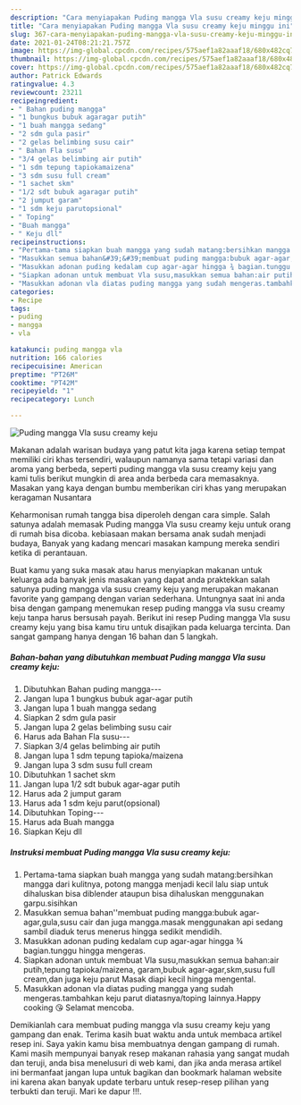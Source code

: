 ```yaml
---
description: "Cara menyiapakan Puding mangga Vla susu creamy keju minggu ini"
title: "Cara menyiapakan Puding mangga Vla susu creamy keju minggu ini"
slug: 367-cara-menyiapakan-puding-mangga-vla-susu-creamy-keju-minggu-ini
date: 2021-01-24T08:21:21.757Z
image: https://img-global.cpcdn.com/recipes/575aef1a82aaaf18/680x482cq70/puding-mangga-vla-susu-creamy-keju-foto-resep-utama.jpg
thumbnail: https://img-global.cpcdn.com/recipes/575aef1a82aaaf18/680x482cq70/puding-mangga-vla-susu-creamy-keju-foto-resep-utama.jpg
cover: https://img-global.cpcdn.com/recipes/575aef1a82aaaf18/680x482cq70/puding-mangga-vla-susu-creamy-keju-foto-resep-utama.jpg
author: Patrick Edwards
ratingvalue: 4.3
reviewcount: 23211
recipeingredient:
- " Bahan puding mangga"
- "1 bungkus bubuk agaragar putih"
- "1 buah mangga sedang"
- "2 sdm gula pasir"
- "2 gelas belimbing susu cair"
- " Bahan Fla susu"
- "3/4 gelas belimbing air putih"
- "1 sdm tepung tapiokamaizena"
- "3 sdm susu full cream"
- "1 sachet skm"
- "1/2 sdt bubuk agaragar putih"
- "2 jumput garam"
- "1 sdm keju parutopsional"
- " Toping"
- "Buah mangga"
- " Keju dll"
recipeinstructions:
- "Pertama-tama siapkan buah mangga yang sudah matang:bersihkan mangga dari kulitnya, potong mangga menjadi kecil lalu siap untuk dihaluskan bisa diblender ataupun bisa dihaluskan menggunakan garpu.sisihkan"
- "Masukkan semua bahan&#39;&#39;membuat puding mangga:bubuk agar-agar,gula,susu cair dan juga mangga.masak menggunakan api sedang sambil diaduk terus menerus hingga sedikit mendidih."
- "Masukkan adonan puding kedalam cup agar-agar hingga ¾ bagian.tunggu hingga mengeras."
- "Siapkan adonan untuk membuat Vla susu,masukkan semua bahan:air putih,tepung tapioka/maizena, garam,bubuk agar-agar,skm,susu full cream,dan juga keju parut Masak diapi kecil hingga mengental."
- "Masukkan adonan vla diatas puding mangga yang sudah mengeras.tambahkan keju parut diatasnya/toping lainnya.Happy cooking 😘 Selamat mencoba."
categories:
- Recipe
tags:
- puding
- mangga
- vla

katakunci: puding mangga vla 
nutrition: 166 calories
recipecuisine: American
preptime: "PT26M"
cooktime: "PT42M"
recipeyield: "1"
recipecategory: Lunch

---
```



![Puding mangga Vla susu creamy keju](https://img-global.cpcdn.com/recipes/575aef1a82aaaf18/680x482cq70/puding-mangga-vla-susu-creamy-keju-foto-resep-utama.jpg)

Makanan adalah warisan budaya yang patut kita jaga karena setiap tempat memiliki ciri khas tersendiri, walaupun namanya sama tetapi variasi dan aroma yang berbeda, seperti puding mangga vla susu creamy keju yang kami tulis berikut mungkin di area anda berbeda cara memasaknya. Masakan yang kaya dengan bumbu memberikan ciri khas yang merupakan keragaman Nusantara

Keharmonisan rumah tangga bisa diperoleh dengan cara simple. Salah satunya adalah memasak Puding mangga Vla susu creamy keju untuk orang di rumah bisa dicoba. kebiasaan makan bersama anak sudah menjadi budaya, Banyak yang kadang mencari masakan kampung mereka sendiri ketika di perantauan.



Buat kamu yang suka masak atau harus menyiapkan makanan untuk keluarga ada banyak jenis masakan yang dapat anda praktekkan salah satunya puding mangga vla susu creamy keju yang merupakan makanan favorite yang gampang dengan varian sederhana. Untungnya saat ini anda bisa dengan gampang menemukan resep puding mangga vla susu creamy keju tanpa harus bersusah payah.
Berikut ini resep Puding mangga Vla susu creamy keju yang bisa kamu tiru untuk disajikan pada keluarga tercinta. Dan sangat gampang hanya dengan 16 bahan dan 5 langkah.


<!--inarticleads1-->

##### Bahan-bahan yang dibutuhkan membuat Puding mangga Vla susu creamy keju:

1. Dibutuhkan  Bahan puding mangga---
1. Jangan lupa 1 bungkus bubuk agar-agar putih
1. Jangan lupa 1 buah mangga sedang
1. Siapkan 2 sdm gula pasir
1. Jangan lupa 2 gelas belimbing susu cair
1. Harus ada  Bahan Fla susu---
1. Siapkan 3/4 gelas belimbing air putih
1. Jangan lupa 1 sdm tepung tapioka/maizena
1. Jangan lupa 3 sdm susu full cream
1. Dibutuhkan 1 sachet skm
1. Jangan lupa 1/2 sdt bubuk agar-agar putih
1. Harus ada 2 jumput garam
1. Harus ada 1 sdm keju parut(opsional)
1. Dibutuhkan  Toping---
1. Harus ada Buah mangga
1. Siapkan  Keju dll




<!--inarticleads2-->

##### Instruksi membuat  Puding mangga Vla susu creamy keju:

1. Pertama-tama siapkan buah mangga yang sudah matang:bersihkan mangga dari kulitnya, potong mangga menjadi kecil lalu siap untuk dihaluskan bisa diblender ataupun bisa dihaluskan menggunakan garpu.sisihkan
1. Masukkan semua bahan&#39;&#39;membuat puding mangga:bubuk agar-agar,gula,susu cair dan juga mangga.masak menggunakan api sedang sambil diaduk terus menerus hingga sedikit mendidih.
1. Masukkan adonan puding kedalam cup agar-agar hingga ¾ bagian.tunggu hingga mengeras.
1. Siapkan adonan untuk membuat Vla susu,masukkan semua bahan:air putih,tepung tapioka/maizena, garam,bubuk agar-agar,skm,susu full cream,dan juga keju parut Masak diapi kecil hingga mengental.
1. Masukkan adonan vla diatas puding mangga yang sudah mengeras.tambahkan keju parut diatasnya/toping lainnya.Happy cooking 😘 Selamat mencoba.




Demikianlah cara membuat puding mangga vla susu creamy keju yang gampang dan enak. Terima kasih buat waktu anda untuk membaca artikel resep ini. Saya yakin kamu bisa membuatnya dengan gampang di rumah. Kami masih mempunyai banyak resep makanan rahasia yang sangat mudah dan teruji, anda bisa menelusuri di web kami, dan jika anda merasa artikel ini bermanfaat jangan lupa untuk bagikan dan bookmark halaman website ini karena akan banyak update terbaru untuk resep-resep pilihan yang terbukti dan teruji. Mari ke dapur !!!. 
